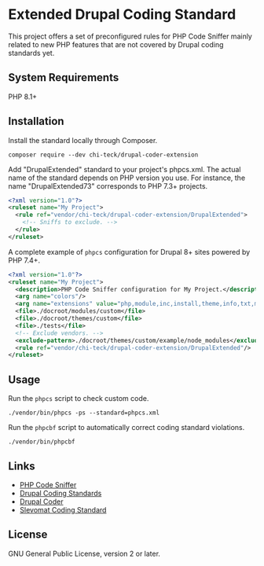 # Extended Drupal Coding Standard
This project offers a set of preconfigured rules for PHP Code Sniffer mainly related to new PHP features that are not
covered by Drupal coding standards yet.
 
## System Requirements
PHP 8.1+

## Installation
Install the standard locally through Composer. 
```
composer require --dev chi-teck/drupal-coder-extension
```
Add "DrupalExtended" standard to your project's phpcs.xml.
The actual name of the standard depends on PHP version you use. For instance, the name
"DrupalExtended73" corresponds to PHP 7.3+ projects.

```xml
<?xml version="1.0"?>
<ruleset name="My Project">
  <rule ref="vendor/chi-teck/drupal-coder-extension/DrupalExtended">
    <!-- Sniffs to exclude. -->
  </rule>
</ruleset>
```
A complete example of `phpcs` configuration for Drupal 8+ sites powered by PHP 7.4+.
```xml
<?xml version="1.0"?>
<ruleset name="My Project">
  <description>PHP Code Sniffer configuration for My Project.</description>
  <arg name="colors"/>
  <arg name="extensions" value="php,module,inc,install,theme,info,txt,md,yml"/>
  <file>./docroot/modules/custom</file>
  <file>./docroot/themes/custom</file>
  <file>./tests</file>
  <!-- Exclude vendors. -->
  <exclude-pattern>./docroot/themes/custom/example/node_modules</exclude-pattern>
  <rule ref="vendor/chi-teck/drupal-coder-extension/DrupalExtended"/>
</ruleset>
```

## Usage
Run the `phpcs` script to check custom code.
```
./vendor/bin/phpcs -ps --standard=phpcs.xml
```
Run the `phpcbf` script to automatically correct coding standard violations.
```
./vendor/bin/phpcbf
```

## Links
* [PHP Code Sniffer](https://github.com/squizlabs/PHP_CodeSniffer)
* [Drupal Coding Standards](https://www.drupal.org/node/2802991)
* [Drupal Coder](https://www.drupal.org/project/coder)
* [Slevomat Coding Standard](https://github.com/slevomat/coding-standard)

## License
GNU General Public License, version 2 or later.
